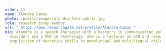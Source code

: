 ```yaml
---
order: 11
name: Alondra Camus
photo: /public/images/alondra-foto-uab-ii.jpg
role: research_group_member
url: " https://www.researchgate.net/profile/Alondra-Camus "
bio: Alondra is a speech therapist with a Master's in Communication and Language
  Disorders and a PhD in Psychology. She is a lecturer at UAB and researches the
  acquisition of narrative skills in monolingual and multilingual children.
---
```

